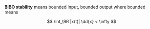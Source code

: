 **BIBO stability** means bounded input, bounded output where bounded means

$$
\int_\RR |x(t)| \dd{x} < \infty
$$